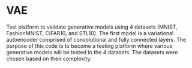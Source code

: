 # VAE


Test platform to validate generative models using 4 datasets (MNIST, FashionMNIST, CIFAR10, and STL10).
The first model is a variational autoencoder comprised of convolutional and fully connected layers.
The purpose of this code is to become a testing platform where various generative models will be tested in
the 4 datasets.
The datasets were chosen based on their complexity.
